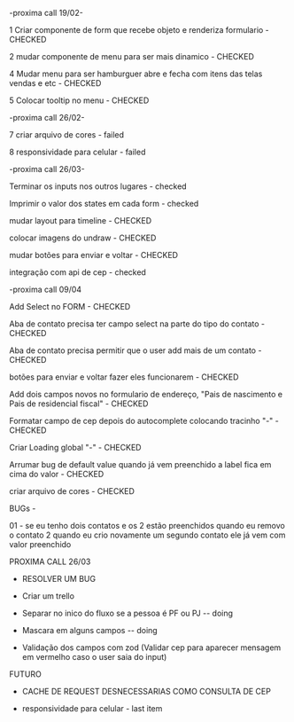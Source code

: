 -proxima call 19/02-

1 Criar componente de form que recebe objeto e renderiza formulario - CHECKED

2 mudar componente de menu para ser mais dinamico - CHECKED

4 Mudar menu para ser hamburguer abre e fecha com itens das telas vendas e etc - CHECKED

5 Colocar tooltip no menu - CHECKED

-proxima call 26/02-

7 criar arquivo de cores - failed

8 responsividade para celular - failed

-proxima call 26/03-

Terminar os inputs nos outros lugares - checked

Imprimir o valor dos states em cada form - checked

mudar layout para timeline - CHECKED

colocar imagens do undraw - CHECKED

mudar botões para enviar e voltar - CHECKED

integração com api de cep - checked

-proxima call 09/04

Add Select no FORM - CHECKED

Aba de contato precisa ter campo select na parte do tipo do contato - CHECKED

Aba de contato precisa permitir que o user add mais de um contato - CHECKED

botões para enviar e voltar fazer eles funcionarem - CHECKED

Add dois campos novos no formulario de endereço, "Pais de nascimento e Pais de residencial fiscal" - CHECKED

Formatar campo de cep depois do autocomplete colocando tracinho "-" - CHECKED

Criar Loading global "-" - CHECKED

Arrumar bug de default value quando já vem preenchido a label fica em cima do valor - CHECKED

criar arquivo de cores - CHECKED

BUGs -

01 - se eu tenho dois contatos e os 2 estão preenchidos quando eu removo o contato 2 quando eu crio novamente um segundo contato ele já vem com valor preenchido

PROXIMA CALL 26/03

- RESOLVER UM BUG

- Criar um trello

- Separar no inico do fluxo se a pessoa é PF ou PJ -- doing

- Mascara em alguns campos -- doing

- Validação dos campos com zod (Validar cep para aparecer mensagem em vermelho caso o user saia do input)

FUTURO

- CACHE DE REQUEST DESNECESSARIAS COMO CONSULTA DE CEP

- responsividade para celular - last item
